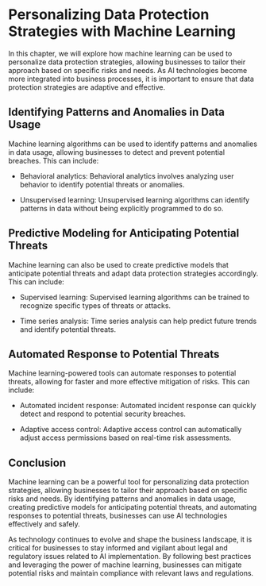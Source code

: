 Personalizing Data Protection Strategies with Machine Learning
===============================================================================================================================================

In this chapter, we will explore how machine learning can be used to personalize data protection strategies, allowing businesses to tailor their approach based on specific risks and needs. As AI technologies become more integrated into business processes, it is important to ensure that data protection strategies are adaptive and effective.

Identifying Patterns and Anomalies in Data Usage
------------------------------------------------

Machine learning algorithms can be used to identify patterns and anomalies in data usage, allowing businesses to detect and prevent potential breaches. This can include:

* Behavioral analytics: Behavioral analytics involves analyzing user behavior to identify potential threats or anomalies.

* Unsupervised learning: Unsupervised learning algorithms can identify patterns in data without being explicitly programmed to do so.

Predictive Modeling for Anticipating Potential Threats
------------------------------------------------------

Machine learning can also be used to create predictive models that anticipate potential threats and adapt data protection strategies accordingly. This can include:

* Supervised learning: Supervised learning algorithms can be trained to recognize specific types of threats or attacks.

* Time series analysis: Time series analysis can help predict future trends and identify potential threats.

Automated Response to Potential Threats
---------------------------------------

Machine learning-powered tools can automate responses to potential threats, allowing for faster and more effective mitigation of risks. This can include:

* Automated incident response: Automated incident response can quickly detect and respond to potential security breaches.

* Adaptive access control: Adaptive access control can automatically adjust access permissions based on real-time risk assessments.

Conclusion
----------

Machine learning can be a powerful tool for personalizing data protection strategies, allowing businesses to tailor their approach based on specific risks and needs. By identifying patterns and anomalies in data usage, creating predictive models for anticipating potential threats, and automating responses to potential threats, businesses can use AI technologies effectively and safely.

As technology continues to evolve and shape the business landscape, it is critical for businesses to stay informed and vigilant about legal and regulatory issues related to AI implementation. By following best practices and leveraging the power of machine learning, businesses can mitigate potential risks and maintain compliance with relevant laws and regulations.
